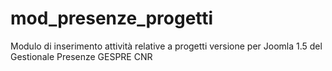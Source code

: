# mod_presenze_progetti
Modulo di inserimento attività relative a progetti versione per Joomla 1.5  del Gestionale Presenze GESPRE CNR
